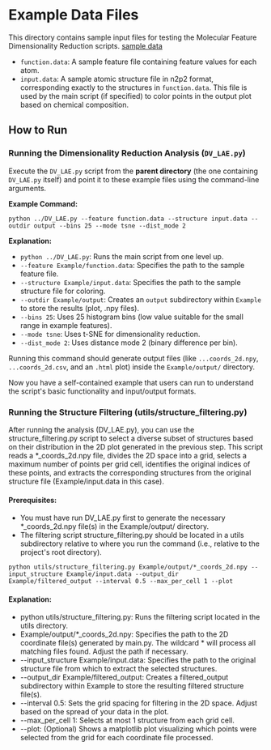 # Example Data Files

This directory contains sample input files for testing the Molecular Feature Dimensionality Reduction scripts.
[sample data](https://drive.google.com/drive/folders/1-dQ-Igwxy2YwtvoGy5jaYRVF0BeQ3n7Q?usp=sharing)

*   `function.data`: A sample feature file containing feature values for each atom.
*   `input.data`: A sample atomic structure file in n2p2 format, corresponding exactly to the structures in `function.data`. This file is used by the main script (if specified) to color points in the output plot based on chemical composition.

## How to Run
### Running the Dimensionality Reduction Analysis (`DV_LAE.py`)
Execute the `DV_LAE.py` script from the **parent directory** (the one containing `DV_LAE.py` itself) and point it to these example files using the command-line arguments.

**Example Command:**

```
python ../DV_LAE.py --feature function.data --structure input.data --outdir output --bins 25 --mode tsne --dist_mode 2
```

**Explanation:**

*   `python ../DV_LAE.py`: Runs the main script from one level up.
*   `--feature Example/function.data`: Specifies the path to the sample feature file.
*   `--structure Example/input.data`: Specifies the path to the sample structure file for coloring.
*   `--outdir Example/output`: Creates an `output` subdirectory within `Example` to store the results (plot, .npy files).
*   `--bins 25`: Uses 25 histogram bins (low value suitable for the small range in example features).
*   `--mode tsne`: Uses t-SNE for dimensionality reduction.
*   `--dist_mode 2`: Uses distance mode 2 (binary difference per bin).

Running this command should generate output files (like `...coords_2d.npy`, `...coords_2d.csv`, and an `.html` plot) inside the `Example/output/` directory. 

Now you have a self-contained example that users can run to understand the script's basic functionality and input/output formats.


### Running the Structure Filtering (utils/structure_filtering.py)
After running the analysis (DV_LAE.py), you can use the structure_filtering.py script to select a diverse subset of structures based on their distribution in the 2D plot generated in the previous step.
This script reads a *_coords_2d.npy file, divides the 2D space into a grid, selects a maximum number of points per grid cell, identifies the original indices of these points, and extracts the corresponding structures from the original structure file (Example/input.data in this case).

#### Prerequisites:
* You must have run DV_LAE.py first to generate the necessary *_coords_2d.npy file(s) in the Example/output/ directory.
* The filtering script structure_filtering.py should be located in a utils subdirectory relative to where you run the command (i.e., relative to the project's root directory).
~~~
python utils/structure_filtering.py Example/output/*_coords_2d.npy --input_structure Example/input.data --output_dir Example/filtered_output --interval 0.5 --max_per_cell 1 --plot
~~~

#### Explanation:
* python utils/structure_filtering.py: Runs the filtering script located in the utils directory.
* Example/output/*_coords_2d.npy: Specifies the path to the 2D coordinate file(s) generated by main.py. The wildcard * will process all matching files found. Adjust the path if necessary.
* --input_structure Example/input.data: Specifies the path to the original structure file from which to extract the selected structures.
* --output_dir Example/filtered_output: Creates a filtered_output subdirectory within Example to store the resulting filtered structure file(s).
* --interval 0.5: Sets the grid spacing for filtering in the 2D space. Adjust based on the spread of your data in the plot.
* --max_per_cell 1: Selects at most 1 structure from each grid cell.
* --plot: (Optional) Shows a matplotlib plot visualizing which points were selected from the grid for each coordinate file processed.


